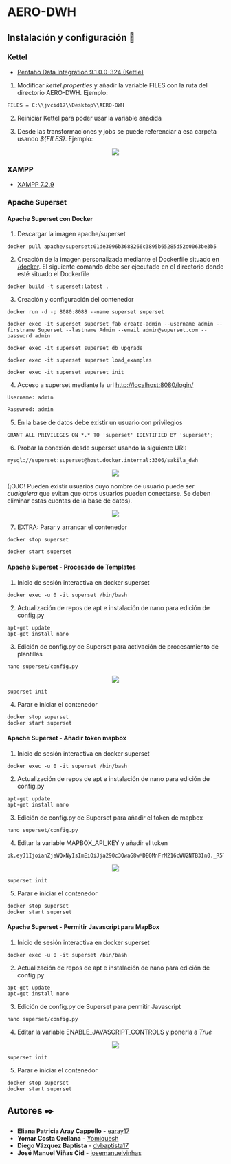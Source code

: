# AERO-DWH

## Instalación y configuración :wrench:

### Kettel

* [Pentaho Data Integration 9.1.0.0-324 (Kettle)](https://sourceforge.net/projects/pentaho/files/Pentaho%209.1/client-tools/pdi-ce-9.1.0.0-324.zip/download)

1. Modificar _kettel.properties_ y añadir la variable FILES con la ruta del directorio AERO-DWH. Ejemplo: 
```
FILES = C:\\jvcid17\\Desktop\\AERO-DWH
```
2. Reiniciar Kettel para poder usar la variable añadida

3. Desde las transformaciones y jobs se puede referenciar a esa carpeta usando _${FILES}_. Ejemplo:

<p align="center">
  <img src="https://user-images.githubusercontent.com/47904083/117650381-ecbabc80-b190-11eb-8998-f4f71f1e80b5.png">
</p>

### XAMPP

* [XAMPP 7.2.9](https://sourceforge.net/projects/xampp/files/XAMPP%20Windows/7.2.9/)

### Apache Superset

#### Apache Superset con Docker

1. Descargar la imagen apache/superset

```
docker pull apache/superset:01de3096b3688266c3895b65285d52d0063be3b5
```
2. Creación de la imagen personalizada mediante el Dockerfile situado en [/docker](https://github.com/josemanuelvinhas/AERO-DWH/tree/main/docker). El siguiente comando debe ser ejecutado en el directorio donde esté situado el Dockerfile

```
docker build -t superset:latest .
```
3. Creación y configuración del contenedor
```
docker run -d -p 8080:8088 --name superset superset

docker exec -it superset superset fab create-admin --username admin --firstname Superset --lastname Admin --email admin@superset.com --password admin

docker exec -it superset superset db upgrade

docker exec -it superset superset load_examples

docker exec -it superset superset init
```
4. Acceso a superset mediante la url [http://localhost:8080/login/](http://localhost:8080/login/)
```
Username: admin

Passwrod: admin
```
5. En la base de datos debe existir un usuario con privilegios 
```
GRANT ALL PRIVILEGES ON *.* TO 'superset' IDENTIFIED BY 'superset';
```
6. Probar la conexión desde superset usando la siguiente URI:
```
mysql://superset:superset@host.docker.internal:3306/sakila_dwh
```
<p align="center">
  <img src="https://user-images.githubusercontent.com/47904083/117272988-ff18bb80-ae5b-11eb-8136-19dbf825418f.png">
</p>

(¡OJO! Pueden existir usuarios cuyo nombre de usuario puede ser _cualquiera_ que evitan que otros usuarios pueden conectarse. Se deben eliminar estas cuentas de la base de datos).

<p align="center">
  <img src="https://user-images.githubusercontent.com/47904083/117272154-3044bc00-ae5b-11eb-94b8-a1ae2ae32c36.png">
</p>

7. EXTRA: Parar y arrancar el contenedor

```
docker stop superset

docker start superset
```

#### Apache Superset - Procesado de  Templates

1. Inicio de sesión interactiva en docker superset
```
docker exec -u 0 -it superset /bin/bash
```
2. Actualización de repos de apt e instalación de nano para edición de config.py
```
apt-get update
apt-get install nano
```
3. Edición de config.py de Superset para activación de procesamiento de plantillas
```
nano superset/config.py
```
<p align="center">
  <img src="https://user-images.githubusercontent.com/47904083/118299002-83181680-b4e0-11eb-88d0-c63d6d640bf3.png">
</p>

```
superset init
```

4. Parar e iniciar el contenedor
```
docker stop superset
docker start superset
```

#### Apache Superset - Añadir token mapbox

1. Inicio de sesión interactiva en docker superset
```
docker exec -u 0 -it superset /bin/bash
```
2. Actualización de repos de apt e instalación de nano para edición de config.py
```
apt-get update
apt-get install nano
```
3. Edición de config.py de Superset para añadir el token de mapbox
```
nano superset/config.py
```
4. Editar la variable MAPBOX_API_KEY y añadir el token
```
pk.eyJ1IjoianZjaWQxNyIsImEiOiJja290c3QwaG8wMDE0MnFrM216cWU2NTB3In0._R5Txs8HuuMCAOSsCkflrw
```
<p align="center">
  <img src="https://user-images.githubusercontent.com/47904083/118623376-7b9a8b00-b7c8-11eb-900b-295385d17548.png">
</p>

```
superset init
```

5. Parar e iniciar el contenedor
```
docker stop superset
docker start superset
```

#### Apache Superset - Permitir Javascript para MapBox

1. Inicio de sesión interactiva en docker superset
```
docker exec -u 0 -it superset /bin/bash
```
2. Actualización de repos de apt e instalación de nano para edición de config.py
```
apt-get update
apt-get install nano
```
3. Edición de config.py de Superset para permitir Javascript
```
nano superset/config.py
```
4. Editar la variable ENABLE_JAVASCRIPT_CONTROLS y ponerla a _True_

<p align="center">
  <img src="https://user-images.githubusercontent.com/47904083/119103307-4df95000-ba1b-11eb-920b-afe888b629fa.png">
</p>

```
superset init
```

5. Parar e iniciar el contenedor
```
docker stop superset
docker start superset
```

## Autores :black_nib:

* **Eliana Patricia Aray Cappello** - [earay17](https://github.com/earay17)
* **Yomar Costa Orellana** - [Yomiquesh](https://github.com/Yomiquesh)
* **Diego Vázquez Baptista** -  [dvbaptista17](https://github.com/dvbaptista17)
* **José Manuel Viñas Cid** -  [josemanuelvinhas](https://github.com/josemanuelvinhas)

